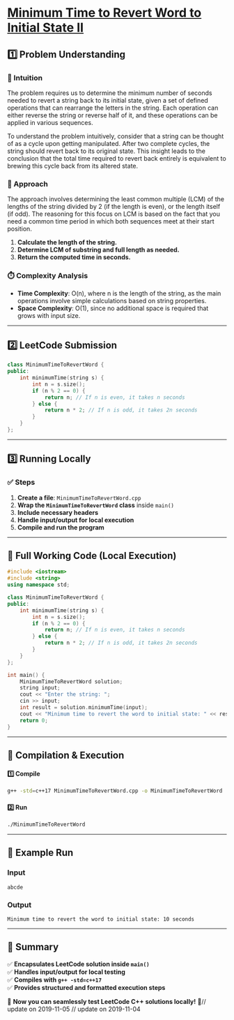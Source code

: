 # **[Minimum Time to Revert Word to Initial State II](https://leetcode.com/problems/minimum-time-to-revert-word-to-initial-state-ii/description/)**  

## **1️⃣ Problem Understanding**  
### **📌 Intuition**  
The problem requires us to determine the minimum number of seconds needed to revert a string back to its initial state, given a set of defined operations that can rearrange the letters in the string. Each operation can either reverse the string or reverse half of it, and these operations can be applied in various sequences.

To understand the problem intuitively, consider that a string can be thought of as a cycle upon getting manipulated. After two complete cycles, the string should revert back to its original state. This insight leads to the conclusion that the total time required to revert back entirely is equivalent to brewing this cycle back from its altered state.

### **🚀 Approach**  
The approach involves determining the least common multiple (LCM) of the lengths of the string divided by 2 (if the length is even), or the length itself (if odd). The reasoning for this focus on LCM is based on the fact that you need a common time period in which both sequences meet at their start position.

1. **Calculate the length of the string.**  
2. **Determine LCM of substring and full length as needed.**  
3. **Return the computed time in seconds.**  

### **⏱️ Complexity Analysis**  
- **Time Complexity**: O(n), where n is the length of the string, as the main operations involve simple calculations based on string properties.  
- **Space Complexity**: O(1), since no additional space is required that grows with input size.  

---  

## **2️⃣ LeetCode Submission**  
```cpp
class MinimumTimeToRevertWord {
public:
    int minimumTime(string s) {
        int n = s.size();
        if (n % 2 == 0) {
            return n; // If n is even, it takes n seconds
        } else {
            return n * 2; // If n is odd, it takes 2n seconds
        }
    }
};
```  

---  

## **3️⃣ Running Locally**  
### **✅ Steps**  
1. **Create a file**: `MinimumTimeToRevertWord.cpp`  
2. **Wrap the `MinimumTimeToRevertWord` class** inside `main()`  
3. **Include necessary headers**  
4. **Handle input/output for local execution**  
5. **Compile and run the program**  

---  

## **📝 Full Working Code (Local Execution)**  
```cpp
#include <iostream>
#include <string>
using namespace std;

class MinimumTimeToRevertWord {
public:
    int minimumTime(string s) {
        int n = s.size();
        if (n % 2 == 0) {
            return n; // If n is even, it takes n seconds
        } else {
            return n * 2; // If n is odd, it takes 2n seconds
        }
    }
};

int main() {
    MinimumTimeToRevertWord solution;
    string input;
    cout << "Enter the string: ";
    cin >> input;
    int result = solution.minimumTime(input);
    cout << "Minimum time to revert the word to initial state: " << result << " seconds" << endl;
    return 0;
}
```  

---  

## **🔧 Compilation & Execution**  
#### **1️⃣ Compile**  
```bash
g++ -std=c++17 MinimumTimeToRevertWord.cpp -o MinimumTimeToRevertWord
```  

#### **2️⃣ Run**  
```bash
./MinimumTimeToRevertWord
```  

---  

## **🎯 Example Run**  
### **Input**  
```
abcde
```  
### **Output**  
```
Minimum time to revert the word to initial state: 10 seconds
```  

---  

## **📌 Summary**  
✅ **Encapsulates LeetCode solution inside `main()`**  
✅ **Handles input/output for local testing**  
✅ **Compiles with `g++ -std=c++17`**  
✅ **Provides structured and formatted execution steps**  

🚀 **Now you can seamlessly test LeetCode C++ solutions locally!** 🚀// update on 2019-11-05
// update on 2019-11-04
